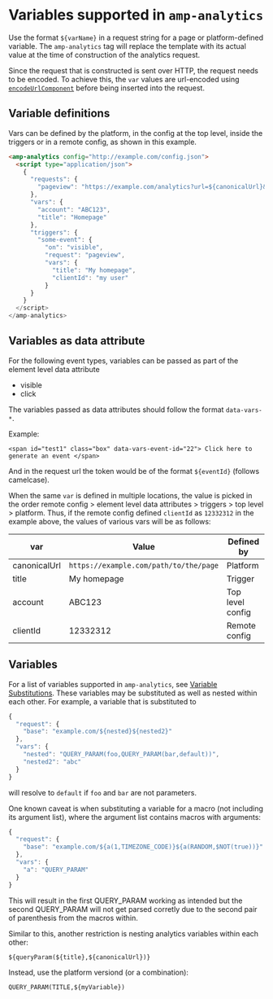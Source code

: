 # <a name="amp-analytics"></a> Variables supported in `amp-analytics`

Use the format `${varName}` in a request string for a page or platform-defined variable. The `amp-analytics` tag will replace the template with its actual value at the time of construction of the analytics request.

Since the request that is constructed is sent over HTTP, the request needs to be encoded. To achieve this, the `var` values are url-encoded using [`encodeUrlComponent`](https://developer.mozilla.org/en-US/docs/Web/JavaScript/Reference/Global_Objects/encodeURIComponent) before being inserted into the request.

## Variable definitions

Vars can be defined by the platform, in the config at the top level, inside the triggers or in a remote config, as shown in this example.

```html
<amp-analytics config="http://example.com/config.json">
  <script type="application/json">
    {
      "requests": {
        "pageview": "https://example.com/analytics?url=${canonicalUrl}&title=${title}&acct=${account}&clientId=${clientId(cid-scope)}",
      },
      "vars": {
        "account": "ABC123",
        "title": "Homepage"
      },
      "triggers": {
        "some-event": {
          "on": "visible",
          "request": "pageview",
          "vars": {
            "title": "My homepage",
            "clientId": "my user"
          }
      }
    }
  </script>
</amp-analytics>
```

## Variables as data attribute

For the following event types, variables can be passed as part of the element level data attribute

- visible
- click

The variables passed as data attributes should follow the format `data-vars-*`.

Example:

`<span id="test1" class="box" data-vars-event-id="22"> Click here to generate an event </span>`

And in the request url the token would be of the format `${eventId}` (follows camelcase).

When the same `var` is defined in multiple locations, the value is picked in the order remote config > element level data attributes > triggers > top level > platform. Thus, if the remote config defined `clientId` as `12332312` in the example above, the values of various vars will be as follows:

| var          | Value                                  | Defined by       |
| ------------ | -------------------------------------- | ---------------- |
| canonicalUrl | `https://example.com/path/to/the/page` | Platform         |
| title        | My homepage                            | Trigger          |
| account      | ABC123                                 | Top level config |
| clientId     | 12332312                               | Remote config    |

## Variables

For a list of variables supported in `amp-analytics`, see [Variable Substitutions](../../spec/amp-var-substitutions.md). These variables may be substituted as well as nested within each other. For example, a variable that is substituted to

```javascript
{
  "request": {
    "base": "example.com/${nested}${nested2}"
  },
  "vars": {
    "nested": "QUERY_PARAM(foo,QUERY_PARAM(bar,default))",
    "nested2": "abc"
  }
}
```

will resolve to `default` if `foo` and `bar` are not parameters.

One known caveat is when substituting a variable for a macro (not including its argument list), where the argument list contains macros with arguments:

```javascript
{
  "request": {
    "base": "example.com/${a(1,TIMEZONE_CODE)}${a(RANDOM,$NOT(true))}"
  },
  "vars": {
    "a": "QUERY_PARAM"
  }
}
```

This will result in the first QUERY_PARAM working as intended but the second QUERY_PARAM will not get parsed corretly due to the second pair of parenthesis from the macros within.

Similar to this, another restriction is nesting analytics variables within each other:

`${queryParam(${title},${canonicalUrl})}`

Instead, use the platform versiond (or a combination):

`QUERY_PARAM(TITLE,${myVariable})`
